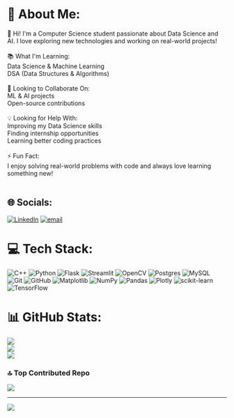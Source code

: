 # 💫 About Me:
👋 Hi! I'm a Computer Science student passionate about Data Science and AI. I love exploring new technologies and working on real-world projects!<br><br>📚 What I'm Learning:<br>Data Science & Machine Learning<br>DSA (Data Structures & Algorithms)<br><br>🤝 Looking to Collaborate On:<br>ML & AI projects<br>Open-source contributions<br><br>💡 Looking for Help With:<br>Improving my Data Science skills<br>Finding internship opportunities<br>Learning better coding practices<br><br>⚡ Fun Fact:<br>I enjoy solving real-world problems with code and always love learning something new!<br><br>


## 🌐 Socials:
[![LinkedIn](https://img.shields.io/badge/LinkedIn-%230077B5.svg?logo=linkedin&logoColor=white)](https://linkedin.com/in/https://www.linkedin.com/in/divyanshi-arora2003) [![email](https://img.shields.io/badge/Email-D14836?logo=gmail&logoColor=white)](mailto:ardivyaora5353@gmail.com) 

# 💻 Tech Stack:
![C++](https://img.shields.io/badge/c++-%2300599C.svg?style=for-the-badge&logo=c%2B%2B&logoColor=white) ![Python](https://img.shields.io/badge/python-3670A0?style=for-the-badge&logo=python&logoColor=ffdd54) ![Flask](https://img.shields.io/badge/flask-%23000.svg?style=for-the-badge&logo=flask&logoColor=white) ![Streamlit](https://img.shields.io/badge/Streamlit-%23FE4B4B.svg?style=for-the-badge&logo=streamlit&logoColor=white) ![OpenCV](https://img.shields.io/badge/opencv-%23white.svg?style=for-the-badge&logo=opencv&logoColor=white) ![Postgres](https://img.shields.io/badge/postgres-%23316192.svg?style=for-the-badge&logo=postgresql&logoColor=white) ![MySQL](https://img.shields.io/badge/mysql-4479A1.svg?style=for-the-badge&logo=mysql&logoColor=white) ![Git](https://img.shields.io/badge/git-%23F05033.svg?style=for-the-badge&logo=git&logoColor=white) ![GitHub](https://img.shields.io/badge/github-%23121011.svg?style=for-the-badge&logo=github&logoColor=white) ![Matplotlib](https://img.shields.io/badge/Matplotlib-%23ffffff.svg?style=for-the-badge&logo=Matplotlib&logoColor=black) ![NumPy](https://img.shields.io/badge/numpy-%23013243.svg?style=for-the-badge&logo=numpy&logoColor=white) ![Pandas](https://img.shields.io/badge/pandas-%23150458.svg?style=for-the-badge&logo=pandas&logoColor=white) ![Plotly](https://img.shields.io/badge/Plotly-%233F4F75.svg?style=for-the-badge&logo=plotly&logoColor=white) ![scikit-learn](https://img.shields.io/badge/scikit--learn-%23F7931E.svg?style=for-the-badge&logo=scikit-learn&logoColor=white) ![TensorFlow](https://img.shields.io/badge/TensorFlow-%23FF6F00.svg?style=for-the-badge&logo=TensorFlow&logoColor=white)
# 📊 GitHub Stats:
![](https://github-readme-stats.vercel.app/api?username=Divshi05&theme=dark&hide_border=false&include_all_commits=true&count_private=true)<br/>
![](https://nirzak-streak-stats.vercel.app/?user=Divshi05&theme=dark&hide_border=false)<br/>
![](https://github-readme-stats.vercel.app/api/top-langs/?username=Divshi05&theme=dark&hide_border=false&include_all_commits=true&count_private=true&layout=compact)

### 🔝 Top Contributed Repo
![](https://github-contributor-stats.vercel.app/api?username=Divshi05&limit=5&theme=dark&combine_all_yearly_contributions=true)

---
[![](https://visitcount.itsvg.in/api?id=Divshi05&icon=0&color=0)](https://visitcount.itsvg.in)

<!-- Proudly created with GPRM ( https://gprm.itsvg.in ) -->

